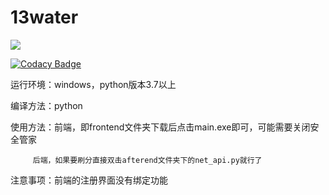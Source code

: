 # 13water

[![](https://img.shields.io/badge/language-python-green)](https://github.com/fangdaoyou)

[![Codacy Badge](https://api.codacy.com/project/badge/Grade/fb3b46950f294ac99fca5a155a7c06b8)](https://www.codacy.com/manual/fangdaoyou/thirteenwater?utm_source=github.com&amp;utm_medium=referral&amp;utm_content=fangdaoyou/thirteenwater&amp;utm_campaign=Badge_Grade)

运行环境：windows，python版本3.7以上

编译方法：python

使用方法：前端，即frontend文件夹下载后点击main.exe即可，可能需要关闭安全管家

         后端，如果要刷分直接双击afterend文件夹下的net_api.py就行了
 
注意事项：前端的注册界面没有绑定功能
 
